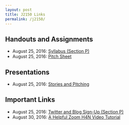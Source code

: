 ```yaml
---
layout: post
title: J2150 Links
permalink: /j2150/
---
```


## Handouts and Assignments
- August 25, 2016: [Syllabus (Section P)](http://media.nathanlawrence.org.s3.amazonaws.com/missouri/j2150-2016/j2150-syllabus.pdf)
- August 25, 2016: [Pitch Sheet](http://media.nathanlawrence.org.s3.amazonaws.com/missouri/j2150-2016/j2150-pitch.docx)

## Presentations

- August 25, 2016: [Stories and Pitching](http://slides.nathanlawrence.org/2150-stories-pitching/?utm_campaign=class-link)

## Important Links

- August 25, 2016: [Twitter and Blog Sign-Up (Section P)](https://docs.google.com/forms/d/e/1FAIpQLSdQ5Cyzizr3y14NLdm_KWZr9z5Dj--p_QPjAmUBbDeSFvAoVw/viewform)
- August 30, 2016: [A Helpful Zoom H4N Video Tutorial](https://www.youtube.com/watch?v=mESF5ErPYf4)